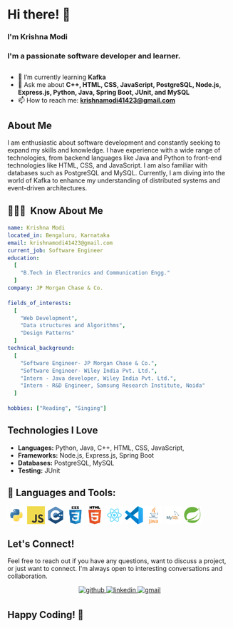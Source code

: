 # Hi there! 👋 

<!--<p align="left"> <img src="https://komarev.com/ghpvc/?username=krishna-kusum&label=Profile%20views&color=0e75b6&style=flat" alt="krishna-kusum" /> </p>-->

<!--<p align="left"> <a href="https://github.com/ryo-ma/github-profile-trophy"><img src="https://github-profile-trophy.vercel.app/?username=krishna-kusum" alt="krishna-kusum" /></a> </p>-->

### I'm Krishna Modi
### I'm a passionate software developer and learner.

##

- 🌱 I’m currently learning **Kafka**
- 💬 Ask me about **C++, HTML, CSS, JavaScript, PostgreSQL, Node.js, Express.js, Python, Java, Spring Boot, JUnit, and MySQL**
- 📫 How to reach me: **krishnamodi41423@gmail.com**

## About Me

I am enthusiastic about software development and constantly seeking to expand my skills and knowledge. I have experience with a wide range of technologies, from backend languages like Java and Python to front-end technologies like HTML, CSS, and JavaScript. I am also familiar with databases such as PostgreSQL and MySQL. Currently, I am diving into the world of Kafka to enhance my understanding of distributed systems and event-driven architectures.

<h2> 👨🏻‍💻 &nbsp;Know About Me</h2>

```yaml
name: Krishna Modi  
located_in: Bengaluru, Karnataka
email: krishnamodi41423@gmail.com
current_job: Software Engineer
education:
  [
    "B.Tech in Electronics and Communication Engg."
  ]
company: JP Morgan Chase & Co.

fields_of_interests:
  [
    "Web Development",
    "Data structures and Algorithms",
    "Design Patterns"
  ]
technical_background:
  [
    "Software Engineer- JP Morgan Chase & Co.",
    "Software Engineer- Wiley India Pvt. Ltd.",
    "Intern - Java developer, Wiley India Pvt. Ltd.",
    "Intern - R&D Engineer, Samsung Research Institute, Noida"
  ]
  
hobbies: ["Reading", "Singing"]
```

## Technologies I Love

- **Languages:** Python, Java, C++, HTML, CSS, JavaScript, 
- **Frameworks:** Node.js, Express.js, Spring Boot
- **Databases:** PostgreSQL, MySQL
- **Testing:** JUnit

## 🧰 Languages and Tools:
<p align="left">
<img src="https://raw.githubusercontent.com/github/explore/80688e429a7d4ef2fca1e82350fe8e3517d3494d/topics/python/python.png" alt="Python" height="40">
<img src="https://raw.githubusercontent.com/github/explore/80688e429a7d4ef2fca1e82350fe8e3517d3494d/topics/javascript/javascript.png" alt="Javascript" height="40" >
<img src="https://raw.githubusercontent.com/github/explore/80688e429a7d4ef2fca1e82350fe8e3517d3494d/topics/cpp/cpp.png" alt="cpp" height="40" >
<img src="https://raw.githubusercontent.com/github/explore/80688e429a7d4ef2fca1e82350fe8e3517d3494d/topics/css/css.png" alt="css" height="40" >
<img src="https://raw.githubusercontent.com/github/explore/80688e429a7d4ef2fca1e82350fe8e3517d3494d/topics/html/html.png" alt="html" height="40" >
<!-- <img src="https://raw.githubusercontent.com/github/explore/80688e429a7d4ef2fca1e82350fe8e3517d3494d/topics/nodejs/nodejs.png" alt="nodejs" height="40" > -->
<img src="https://raw.githubusercontent.com/github/explore/80688e429a7d4ef2fca1e82350fe8e3517d3494d/topics/react/react.png" alt="react" height="40" >
<!-- <img src="https://raw.githubusercontent.com/github/explore/80688e429a7d4ef2fca1e82350fe8e3517d3494d/topics/redux/redux.png" alt="redux" height="40" > -->
<!-- <img src="https://raw.githubusercontent.com/github/explore/80688e429a7d4ef2fca1e82350fe8e3517d3494d/topics/express/express.png" alt="express" height="40" > -->
<img src="https://raw.githubusercontent.com/github/explore/80688e429a7d4ef2fca1e82350fe8e3517d3494d/topics/visual-studio-code/visual-studio-code.png" alt="VS Code" height="40" >
  <img src="https://raw.githubusercontent.com/github/explore/80688e429a7d4ef2fca1e82350fe8e3517d3494d/topics/java/java.png" alt="Java" height="40" >
  <img src="https://raw.githubusercontent.com/github/explore/80688e429a7d4ef2fca1e82350fe8e3517d3494d/topics/mysql/mysql.png" alt="MySQL" height="40" >
  <img src="https://raw.githubusercontent.com/github/explore/80688e429a7d4ef2fca1e82350fe8e3517d3494d/topics/spring-boot/spring-boot.png" alt="Spring Boot" height="40" >
</p>


## Let's Connect!

Feel free to reach out if you have any questions, want to discuss a project, or just want to connect. I'm always open to interesting conversations and collaboration.


<div align="center">
<a href="https://github.com/krishna-kusum" target="_blank">
<img src=https://img.shields.io/badge/github-%2324292e.svg?&style=for-the-badge&logo=github&logoColor=white alt=github style="margin-bottom: 5px;" />
</a>
<a href="https://www.linkedin.com/in/krishna-modi-116a94185/" target="_blank">
<img src=https://img.shields.io/badge/linkedin-%231E77B5.svg?&style=for-the-badge&logo=linkedin&logoColor=white alt=linkedin style="margin-bottom: 5px;" />
</a>
</a>
<a href="mailto:krishnamodi41423@gmail.com" target="_blank">
<img src=https://img.shields.io/badge/gmail-%23ea4335.svg?&style=for-the-badge&logo=gmail&logoColor=white alt=gmail style="margin-bottom: 5px;" />
</a>
</div>


## Happy Coding! 🚀
